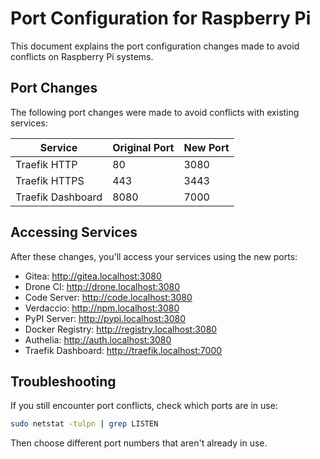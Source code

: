 # Port Configuration for Raspberry Pi

This document explains the port configuration changes made to avoid conflicts on Raspberry Pi systems.

## Port Changes

The following port changes were made to avoid conflicts with existing services:

| Service | Original Port | New Port |
|---------|--------------|----------|
| Traefik HTTP | 80 | 3080 |
| Traefik HTTPS | 443 | 3443 |
| Traefik Dashboard | 8080 | 7000 |

## Accessing Services

After these changes, you'll access your services using the new ports:

- Gitea: http://gitea.localhost:3080
- Drone CI: http://drone.localhost:3080
- Code Server: http://code.localhost:3080
- Verdaccio: http://npm.localhost:3080
- PyPI Server: http://pypi.localhost:3080
- Docker Registry: http://registry.localhost:3080
- Authelia: http://auth.localhost:3080
- Traefik Dashboard: http://traefik.localhost:7000

## Troubleshooting

If you still encounter port conflicts, check which ports are in use:
```bash
sudo netstat -tulpn | grep LISTEN
```

Then choose different port numbers that aren't already in use.

